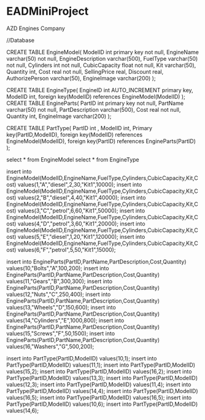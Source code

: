 # EADMiniProject
AZD Engines Company 

//Database

CREATE TABLE EngineModel(
	ModelID int primary key not null,
	EngineName varchar(50) not null,
	EngineDescription varchar(500),
	FuelType varchar(50) not null,
	Cylinders int not null,
	CubicCapacity float not null,
	Kit varchar(50),
	Quantity int,
	Cost real not null,
	SellingPrice real,
	Discount real,
	AuthorizePerson varchar(50),
	EngineImage varchar(200)
);

CREATE TABLE EngineType(
	EngineID int AUTO_INCREMENT primary key,
	ModelID int,
        foreign key(ModelID) references EngineModel(ModelID)
);
CREATE TABLE EngineParts(
	PartID int primary key not null,
	PartName varchar(50) not null,
	PartDescription varchar(500),
	Cost real not null,
	Quantity int,
        EngineImage varchar(200)
);

CREATE TABLE PartType(
	PartID int ,
	ModelID int,
        Primary key(PartID,ModelID),
        foreign key(ModelID) references EngineModel(ModelID),
        foreign key(PartID) references EngineParts(PartID)
);


select * from EngineModel
select * from EngineType

insert into EngineModel(ModelID,EngineName,FuelType,Cylinders,CubicCapacity,Kit,Cost) values(1,"A","diesel",2,30,"Kit1",10000);
insert into EngineModel(ModelID,EngineName,FuelType,Cylinders,CubicCapacity,Kit,Cost) values(2,"B","diesel",4,40,"Kit1",40000);
insert into EngineModel(ModelID,EngineName,FuelType,Cylinders,CubicCapacity,Kit,Cost) values(3,"C","petrol",6,60,"Kit1",50000);
insert into EngineModel(ModelID,EngineName,FuelType,Cylinders,CubicCapacity,Kit,Cost) values(4,"D","petrol",3,60,"Kit1",20000);
insert into EngineModel(ModelID,EngineName,FuelType,Cylinders,CubicCapacity,Kit,Cost) values(5,"E","diesel",1,20,"Kit1",120000);
insert into EngineModel(ModelID,EngineName,FuelType,Cylinders,CubicCapacity,Kit,Cost) values(6,"F","petrol",5,50,"Kit1",15000);



insert into EngineParts(PartID,PartName,PartDescription,Cost,Quantity) values(10,"Bolts","A",100,200);
insert into EngineParts(PartID,PartName,PartDescription,Cost,Quantity) values(11,"Gears","B",300,300);
insert into EngineParts(PartID,PartName,PartDescription,Cost,Quantity) values(12,"Nuts","C",250,400);
insert into EngineParts(PartID,PartName,PartDescription,Cost,Quantity) values(13,"Wheels","D",150,600);
insert into EngineParts(PartID,PartName,PartDescription,Cost,Quantity) values(14,"Cylinders","E",1000,800);
insert into EngineParts(PartID,PartName,PartDescription,Cost,Quantity) values(15,"Screws","F",50,1500);
insert into EngineParts(PartID,PartName,PartDescription,Cost,Quantity) values(16,"Washers","G",500,200);

insert into PartType(PartID,ModelID) values(10,1);
insert into PartType(PartID,ModelID) values(11,1);
insert into PartType(PartID,ModelID) values(15,2);
insert into PartType(PartID,ModelID) values(16,2);
insert into PartType(PartID,ModelID) values(13,3);
insert into PartType(PartID,ModelID) values(12,3);
insert into PartType(PartID,ModelID) values(11,4);
insert into PartType(PartID,ModelID) values(14,4);
insert into PartType(PartID,ModelID) values(16,5);
insert into PartType(PartID,ModelID) values(16,5);
insert into PartType(PartID,ModelID) values(10,6);
insert into PartType(PartID,ModelID) values(14,6);

